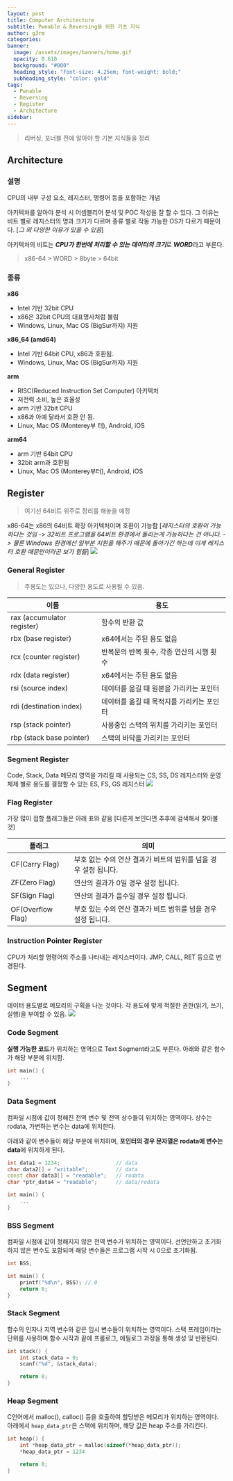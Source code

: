 ```yaml
---
layout: post
title: Computer Architecture
subtitle: Pwnable & Reversing을 위한 기초 지식
author: g3rm
categories: 
banner:
  image: /assets/images/banners/home.gif
  opacity: 0.618
  background: "#000"
  heading_style: "font-size: 4.25em; font-weight: bold;"
  subheading_style: "color: gold"
tags:
  - Pwnable
  - Reversing
  - Register
  - Architecture
sidebar:
---
```

> 리버싱, 포너블 전에 알아야 할 기본 지식들을 정리

## Architecture
### 설명
CPU의 내부 구성 요소, 레지스터, 명령어 등을 포함하는 개념   

아키텍처를 알아야 분석 시 어셈블리어 분석 및 POC 작성을 잘 할 수 있다.
그 이유는 비트 별로 레지스터의 명과 크기가 다르며 종류 별로 작동 가능한 OS가 다르기 때문이다.
[*그 외 다양한 이유가 있을 수 있음*]
   
아키텍처의 비트는 ***CPU가 한번에 처리할 수 있는 데이터의 크기***로 ***WORD***라고 부른다.
>x86-64 > WORD > 8byte > 64bit


### 종류
**x86**
- Intel 기반 32bit CPU
- x86은 32bit CPU의 대표명사처럼 불림
- Windows, Linux, Mac OS (BigSur까지) 지원

**x86_64 (amd64)**
- Intel 기반 64bit CPU, x86과 호환됨.
- Windows, Linux, Mac OS (BigSur까지) 지원

**arm**
- RISC(Reduced Instruction Set Computer) 아키텍처
- 저전력 소비, 높은 효율성
- arm 기반 32bit CPU
- x86과 아예 달라서 호환 안 됨.
- Linux, Mac OS (Monterey부 터), Android, iOS

**arm64**
- arm 기반 64bit CPU
- 32bit arm과 호환됨
- Linux, Mac OS (Monterey부터), Android, iOS

## Register
> 여기선 64비트 위주로 정리를 해놓을 예정

x86-64는 x86의 64비트 확장 아키텍처이며 호환이 가능함 [*레지스터의 호환이 가능하다는 것임 -> 32비트 프로그램을 64비트 환경에서 돌리는게 가능하다는 건 아니다. -> 물론 Windows 환경에선 일부분 지원을 해주기 때문에 돌아가긴 하는데 이게 레지스터 호환 때문만이라곤 보기 힘듦*]
![](/assets/images/posts/2025-04-28-CA/7c7082f38646f3ccb51afe82f93edbd1_MD5.jpeg)
### General Register
> 주용도는 있으나, 다양한 용도로 사용될 수 있음.
   
| **이름**                     | **용도**                   |
| -------------------------- | ------------------------ |
| rax (accumulator register) | 함수의 반환 값                 |
| rbx (base register)        | x64에서는 주된 용도 없음          |
| rcx (counter register)     | 반복문의 반복 횟수, 각종 연산의 시행 횟수 |
| rdx (data register)        | x64에서는 주된 용도 없음          |
| rsi (source index)         | 데이터를 옮길 때 원본을 가리키는 포인터   |
| rdi (destination index)    | 데이터를 옮길 때 목적지를 가리키는 포인터  |
| rsp (stack pointer)        | 사용중인 스택의 위치를 가리키는 포인터    |
| rbp (stack base pointer)   | 스택의 바닥을 가리키는 포인터         |
   
### Segment Register
Code, Stack, Data 메모리 영역을 가리킬 때 사용되는 CS, SS, DS 레지스터와 운영체제 별로 용도를 결정할 수 있는 ES, FS, GS 레지스터 
![](/assets/images/posts/2025-04-28-CA/e9df8bbab3a81b286eab30c0b2b15702_MD5.jpeg)

### Flag Register
가장 많이 접할 플래그들은 아래 표와 같음 [다른게 보인다면 추후에 검색해서 찾아볼 것] 
   
| **플래그**           | **의미**                                |
| ----------------- | ------------------------------------- |
| CF(Carry Flag)    | 부호 없는 수의 연산 결과가 비트의 범위를 넘을 경우 설정 됩니다. |
| ZF(Zero Flag)     | 연산의 결과가 0일 경우 설정 됩니다.                 |
| SF(Sign Flag)     | 연산의 결과가 음수일 경우 설정 됩니다.                |
| OF(Overflow Flag) | 부호 있는 수의 연산 결과가 비트 범위를 넘을 경우 설정 됩니다.  |

### Instruction Pointer Register
CPU가 처리할 명령어의 주소를 나타내는 레지스터이다. JMP, CALL, RET 등으로 변경된다.

## Segment
데이터 용도별로 메모리의 구획을 나눈 것이다. 각 용도에 맞게 적절한 권한(읽기, 쓰기, 실행)을 부여할 수 있음.
![](/assets/images/posts/2025-04-28-CA/a26c3001a8198ce6678baa2d37f33897_MD5.jpeg)
### Code Segment
**실행 가능한 코드**가 위치하는 영역으로 Text Segment라고도 부른다. 아래와 같은 함수가 해당 부분에 위치함.
```CPP
int main() {
	...
}
```

### Data Segment
컴파일 시점에 값이 정해진 전역 변수 및 전역 상수들이 위치하는 영역이다. 상수는 rodata, 가변하는 변수는 data에 위치한다. 
   
아래와 같이 변수들이 해당 부분에 위치하며, **포인터의 경우 문자열은 rodata에 변수는 data**에 위치하게 된다.

```CPP
int data1 = 1234;                  // data
char data2[] = "writable";         // data
const char data3[] = "readable";   // rodata
char *ptr_data4 = "readable";      // data/rodata

int main() {
	...
}
```


### BSS Segment
컴파일 시점에 값이 정해지지 않은 전역 변수가 위치하는 영역이다. 선언만하고 초기화하지 않은 변수도 포함되며 해당 변수들은 프로그램 시작 시 0으로 초기화됨.

```CPP
int BSS;

int main() {
	printf("%d\n", BSS); // 0
	return 0;
}
```


### Stack Segment
함수의 인자나 지역 변수와 같은 임시 변수들이 위치하는 영역이다. 스택 프레임이라는 단위를 사용하며 함수 시작과 끝에 프롤로그, 에필로그 과정을 통해 생성 및 반환된다.
```CPP
int stack() {
	int stack_data = 0;
	scanf("%d", &stack_data);

	return 0;
}
```

### Heap Segment
C언어에서 malloc(), calloc() 등을 호출하여 할당받은 메모리가 위치하는 영역이다. 아래에서 `heap_data_ptr`은 스택에 위치하며, 해당 값은 heap 주소를 가리킨다.
```CPP
int heap() {
	int *heap_data_ptr = malloc(sizeof(*heap_data_ptr));
	*heap_data_ptr = 1234

	return 0;
}
```

